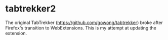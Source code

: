 # tabtrekker2
The original TabTrekker (https://github.com/gowong/tabtrekker) broke after Firefox's transition to WebExtensions. This is my attempt at updating the extension.

